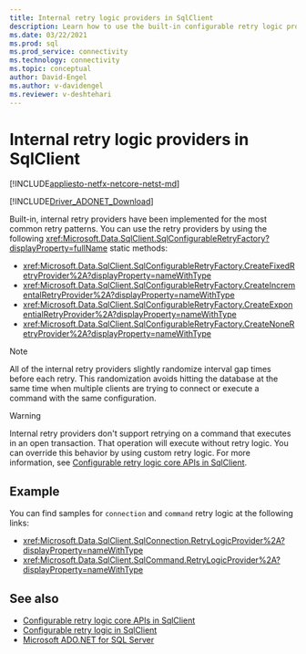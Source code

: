 ```yaml
---
title: Internal retry logic providers in SqlClient
description: Learn how to use the built-in configurable retry logic providers in your application to handle transient errors against your database.
ms.date: 03/22/2021
ms.prod: sql
ms.prod_service: connectivity
ms.technology: connectivity
ms.topic: conceptual
author: David-Engel
ms.author: v-davidengel
ms.reviewer: v-deshtehari
---
```

# Internal retry logic providers in SqlClient

[!INCLUDE[appliesto-netfx-netcore-netst-md](../../includes/appliesto-netfx-netcore-netst-md.md)]

[!INCLUDE[Driver_ADONET_Download](../../includes/driver_adonet_download.md)]

Built-in, internal retry providers have been implemented for the most common retry patterns. You can use the retry providers by using the following <xref:Microsoft.Data.SqlClient.SqlConfigurableRetryFactory?displayProperty=fullName> static methods:

- <xref:Microsoft.Data.SqlClient.SqlConfigurableRetryFactory.CreateFixedRetryProvider%2A?displayProperty=nameWithType>
- <xref:Microsoft.Data.SqlClient.SqlConfigurableRetryFactory.CreateIncrementalRetryProvider%2A?displayProperty=nameWithType>
- <xref:Microsoft.Data.SqlClient.SqlConfigurableRetryFactory.CreateExponentialRetryProvider%2A?displayProperty=nameWithType>
- <xref:Microsoft.Data.SqlClient.SqlConfigurableRetryFactory.CreateNoneRetryProvider%2A?displayProperty=nameWithType>

> [!NOTE]
> All of the internal retry providers slightly randomize interval gap times before each retry. This randomization avoids hitting the database at the same time when multiple clients are trying to connect or execute a command with the same configuration.

> [!WARNING]
> Internal retry providers don't support retrying on a command that executes in an open transaction. That operation will execute without retry logic. You can override this behavior by using custom retry logic. For more information, see [Configurable retry logic core APIs in SqlClient](configurable-retry-logic-core-apis-sqlclient.md).

## Example

You can find samples for `connection` and `command` retry logic at the following links:

- <xref:Microsoft.Data.SqlClient.SqlConnection.RetryLogicProvider%2A?displayProperty=nameWithType>
- <xref:Microsoft.Data.SqlClient.SqlCommand.RetryLogicProvider%2A?displayProperty=nameWithType>

## See also

- [Configurable retry logic core APIs in SqlClient](configurable-retry-logic-core-apis-sqlclient.md)
- [Configurable retry logic in SqlClient](configurable-retry-logic.md)
- [Microsoft ADO.NET for SQL Server](microsoft-ado-net-sql-server.md)
